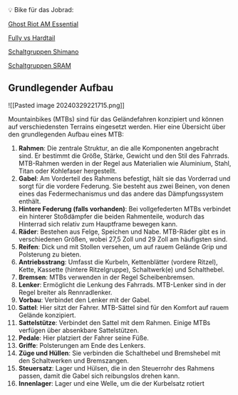 <aside> 💡 Bike für das Jobrad:

</aside>

[Ghost Riot AM Essential](https://boc24.de/products/ghost-riot-am-essential-4?variant=44430345863433)

[Fully vs Hardtail](https://www.notion.so/Fully-vs-Hardtail-2785722045b646739f6f73c8bafa7319?pvs=21)

[Schaltgruppen Shimano](https://www.notion.so/Schaltgruppen-Shimano-3ea15e9bca234c38bad02f6fc3b4e110?pvs=21)

[Schaltgruppen SRAM](https://www.notion.so/Schaltgruppen-SRAM-384fd921ea994f40ae6ef2785ad3afaa?pvs=21)

## Grundlegender Aufbau

![[Pasted image 20240329221715.png]]

Mountainbikes (MTBs) sind für das Geländefahren konzipiert und können auf verschiedensten Terrains eingesetzt werden. Hier eine Übersicht über den grundlegenden Aufbau eines MTB:

1. **Rahmen**: Die zentrale Struktur, an die alle Komponenten angebracht sind. Er bestimmt die Größe, Stärke, Gewicht und den Stil des Fahrrads. MTB-Rahmen werden in der Regel aus Materialien wie Aluminium, Stahl, Titan oder Kohlefaser hergestellt.
2. **Gabel**: Am Vorderteil des Rahmens befestigt, hält sie das Vorderrad und sorgt für die vordere Federung. Sie besteht aus zwei Beinen, von denen eines das Federmechanismus und das andere das Dämpfungssystem enthält.
3. **Hintere Federung (falls vorhanden)**: Bei vollgefederten MTBs verbindet ein hinterer Stoßdämpfer die beiden Rahmenteile, wodurch das Hinterrad sich relativ zum Hauptframe bewegen kann.
4. **Räder**: Bestehen aus Felge, Speichen und Nabe. MTB-Räder gibt es in verschiedenen Größen, wobei 27,5 Zoll und 29 Zoll am häufigsten sind.
5. **Reifen**: Dick und mit Stollen versehen, um auf rauem Gelände Grip und Polsterung zu bieten.
6. **Antriebsstrang**: Umfasst die Kurbeln, Kettenblätter (vordere Ritzel), Kette, Kassette (hintere Ritzelgruppe), Schaltwerk(e) und Schalthebel.
7. **Bremsen**: MTBs verwenden in der Regel Scheibenbremsen.
8. **Lenker**: Ermöglicht die Lenkung des Fahrrads. MTB-Lenker sind in der Regel breiter als Rennradlenker.
9. **Vorbau**: Verbindet den Lenker mit der Gabel.
10. **Sattel**: Hier sitzt der Fahrer. MTB-Sättel sind für den Komfort auf rauem Gelände konzipiert.
11. **Sattelstütze**: Verbindet den Sattel mit dem Rahmen. Einige MTBs verfügen über absenkbare Sattelstützen.
12. **Pedale**: Hier platziert der Fahrer seine Füße.
13. **Griffe**: Polsterungen am Ende des Lenkers.
14. **Züge und Hüllen**: Sie verbinden die Schalthebel und Bremshebel mit den Schaltwerken und Bremszangen.
15. **Steuersatz**: Lager und Hülsen, die in den Steuerrohr des Rahmens passen, damit die Gabel sich reibungslos drehen kann.
16. **Innenlager**: Lager und eine Welle, um die der Kurbelsatz rotiert